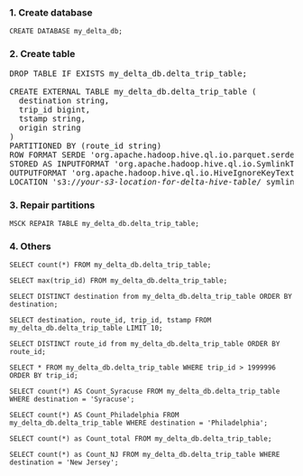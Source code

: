 ### 1. Create database

```
CREATE DATABASE my_delta_db;
```

### 2. Create table

<pre>
DROP TABLE IF EXISTS my_delta_db.delta_trip_table;

CREATE EXTERNAL TABLE my_delta_db.delta_trip_table (
  destination string,
  trip_id bigint,
  tstamp string,
  origin string
)
PARTITIONED BY (route_id string)
ROW FORMAT SERDE 'org.apache.hadoop.hive.ql.io.parquet.serde.ParquetHiveSerDe'
STORED AS INPUTFORMAT 'org.apache.hadoop.hive.ql.io.SymlinkTextInputFormat'
OUTPUTFORMAT 'org.apache.hadoop.hive.ql.io.HiveIgnoreKeyTextOutputFormat'
LOCATION 's3://<i>your-s3-location-for-delta-hive-table</i>/_symlink_format_manifest/';
</pre>

### 3. Repair partitions

```
MSCK REPAIR TABLE my_delta_db.delta_trip_table;
```

### 4. Others

```
SELECT count(*) FROM my_delta_db.delta_trip_table;

SELECT max(trip_id) FROM my_delta_db.delta_trip_table;

SELECT DISTINCT destination from my_delta_db.delta_trip_table ORDER BY destination;

SELECT destination, route_id, trip_id, tstamp FROM my_delta_db.delta_trip_table LIMIT 10;

SELECT DISTINCT route_id from my_delta_db.delta_trip_table ORDER BY route_id;

SELECT * FROM my_delta_db.delta_trip_table WHERE trip_id > 1999996 ORDER BY trip_id;

SELECT count(*) AS Count_Syracuse FROM my_delta_db.delta_trip_table WHERE destination = 'Syracuse';

SELECT count(*) AS Count_Philadelphia FROM my_delta_db.delta_trip_table WHERE destination = 'Philadelphia';

SELECT count(*) as Count_total FROM my_delta_db.delta_trip_table;

SELECT count(*) as Count_NJ FROM my_delta_db.delta_trip_table WHERE destination = 'New Jersey';
```
